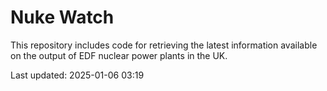 # Nuke Watch

This repository includes code for retrieving the latest information available on the output of EDF nuclear power plants in the UK.

Last updated: 2025-01-06 03:19
